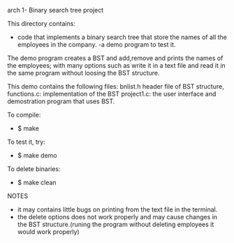 arch 1- Binary search tree project

This directory contains:

- code that implements a binary search tree that store the names of all
the employees in the company.
-a demo program to test it.

The demo program creates a BST and add,remove and prints the names of the employees; with many options such as write it in a text file and read it in the same program without loosing the BST structure.

This demo contains the following files: bnlist.h header file of BST structure, functions.c: implementation of the BST project1.c: the user interface and demostration program that uses BST.


To compile:

 - $ make

To test it, try:

 - $ make demo

To delete binaries:

- $ make clean

NOTES
- it may contains little bugs on printing from the text file in the terminal.
- the delete options does not work properly and may cause changes in the BST structure.(runing the program without deleting employees it would work properly)
